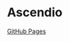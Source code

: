 # Ascendio
[GitHub Pages](https://seekascendio.github.io/home_page/_posts/2024-07-29-Mastering-Inventory-Analysis-for-Small-Businesses-Safety-Stock,-Demand,-Planning-and-Optimization-with-Python.md)
